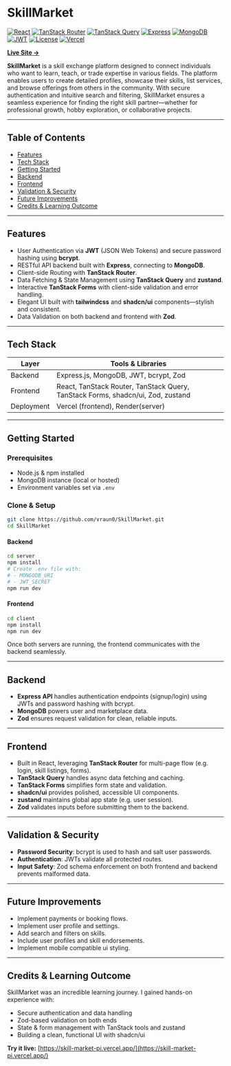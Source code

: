 # SkillMarket

[![React](https://img.shields.io/badge/Frontend-React-61dafb?logo=react&logoColor=white)](https://react.dev/)
[![TanStack Router](https://img.shields.io/badge/Routing-TanStack%20Router-ff4d4f)](https://tanstack.com/router)
[![TanStack Query](https://img.shields.io/badge/Data-TanStack%20Query-ff4d4f)](https://tanstack.com/query)
[![Express](https://img.shields.io/badge/Backend-Express-000000?logo=express&logoColor=white)](https://expressjs.com/)
[![MongoDB](https://img.shields.io/badge/Database-MongoDB-47A248?logo=mongodb&logoColor=white)](https://www.mongodb.com/)
[![JWT](https://img.shields.io/badge/Auth-JWT-000000?logo=jsonwebtokens&logoColor=white)](https://jwt.io/)
[![License](https://img.shields.io/badge/License-MIT-green.svg)](LICENSE)
[![Vercel](https://img.shields.io/badge/Deploy-Vercel-black?logo=vercel)](https://skill-market-pi.vercel.app/)

[**Live Site →**](https://skill-market-pi.vercel.app/)

**SkillMarket** is a skill exchange platform designed to connect individuals who want to learn, teach, or trade expertise in various fields. The platform enables users to create detailed profiles, showcase their skills, list services, and browse offerings from others in the community. With secure authentication and intuitive search and filtering, SkillMarket ensures a seamless experience for finding the right skill partner—whether for professional growth, hobby exploration, or collaborative projects.

---

## Table of Contents

- [Features](#features)  
- [Tech Stack](#tech-stack)  
- [Getting Started](#getting-started)  
- [Backend](#backend)  
- [Frontend](#frontend)  
- [Validation & Security](#validation--security)  
- [Future Improvements](#future-improvements)  
- [Credits & Learning Outcome](#credits--learning-outcome)

---

## Features

- User Authentication via **JWT** (JSON Web Tokens) and secure password hashing using **bcrypt**.
- RESTful API backend built with **Express**, connecting to **MongoDB**.
- Client-side Routing with **TanStack Router**.
- Data Fetching & State Management using **TanStack Query** and **zustand**.
- Interactive **TanStack Forms** with client-side validation and error handling.
- Elegant UI built with **tailwindcss** and **shadcn/ui** components—stylish and consistent.
- Data Validation on both backend and frontend with **Zod**.

---

## Tech Stack

| Layer      | Tools & Libraries                                                               |
| ---------- | ------------------------------------------------------------------------------- |
| Backend    | Express.js, MongoDB, JWT, bcrypt, Zod                                           |
| Frontend   | React, TanStack Router, TanStack Query, TanStack Forms, shadcn/ui, Zod, zustand |
| Deployment | Vercel (frontend), Render(server)                                               |

---

## Getting Started

### Prerequisites

- Node.js & npm installed
- MongoDB instance (local or hosted)
- Environment variables set via `.env`

### Clone & Setup

```bash
git clone https://github.com/vraun0/SkillMarket.git
cd SkillMarket
```

#### Backend

```bash
cd server
npm install
# Create .env file with:
# - MONGODB_URI
# - JWT_SECRET
npm run dev
```

#### Frontend

```bash
cd client
npm install
npm run dev
```

Once both servers are running, the frontend communicates with the backend seamlessly.

---

## Backend

- **Express API** handles authentication endpoints (signup/login) using JWTs and password hashing with bcrypt.
- **MongoDB** powers user and marketplace data.
- **Zod** ensures request validation for clean, reliable inputs.

---

## Frontend

- Built in React, leveraging **TanStack Router** for multi-page flow (e.g. login, skill listings, forms).
- **TanStack Query** handles async data fetching and caching.
- **TanStack Forms** simplifies form state and validation.
- **shadcn/ui** provides polished, accessible UI components.
- **zustand** maintains global app state (e.g. user session).
- **Zod** validates inputs before submitting them to the backend.

---

## Validation & Security

- **Password Security**: bcrypt is used to hash and salt user passwords.
- **Authentication**: JWTs validate all protected routes.
- **Input Safety**: Zod schema enforcement on both frontend and backend prevents malformed data.

---

## Future Improvements

- Implement payments or booking flows.
- Implement user profile and settings.
- Add search and filters on skills.
- Include user profiles and skill endorsements.
- Implement mobile compatible ui styling.

---

## Credits & Learning Outcome

SkillMarket was an incredible learning journey. I gained hands-on experience with:

- Secure authentication and data handling
- Zod-based validation on both ends
- State & form management with TanStack tools and zustand
- Building a clean, functional UI with shadcn/ui

**Try it live:** [https://skill-market-pi.vercel.app/](https://skill-market-pi.vercel.app/)
